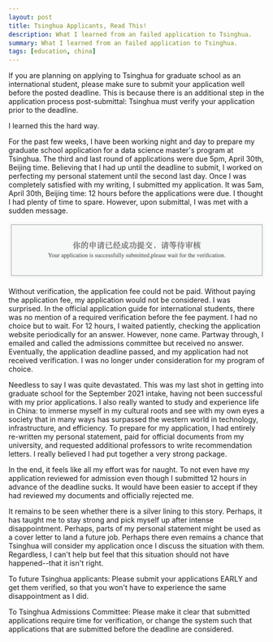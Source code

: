 ```yaml
---
layout: post
title: Tsinghua Applicants, Read This!
description: What I learned from an failed application to Tsinghua.
summary: What I learned from an failed application to Tsinghua.
tags: [education, china]
---
```


If you are planning on applying to Tsinghua for graduate school as an international student, please make sure to submit your application well before the posted deadline. This is because there is an additional step in the application process post-submittal: Tsinghua must verify your application prior to the deadline.

I learned this the hard way.

For the past few weeks, I have been working night and day to prepare my graduate school application for a data science master's program at Tsinghua. The third and last round of applications were due 5pm, April 30th, Beijing time. Believing that I had up until the deadline to submit, I worked on perfecting my personal statement until the second last day. Once I was completely satisfied with my writing, I submitted my application. It was 5am, April 30th, Beijing time: 12 hours before the applications were due. I thought I had plenty of time to spare. However, upon submittal, I was met with a sudden message.

![Image](/assets/img/tsinghua1.png)

Without verification, the application fee could not be paid. Without paying the application fee, my application would not be considered. I was surprised. In the official application guide for international students, there was no mention of a required verification before the fee payment. I had no choice but to wait. For 12 hours, I waited patiently, checking the application website periodically for an answer. However, none came. Partway through, I emailed and called the admissions committee but received no answer. Eventually, the application deadline passed, and my application had not received verification. I was no longer under consideration for my program of choice.

Needless to say I was quite devastated. This was my last shot in getting into graduate school for the September 2021 intake, having not been successful with my prior applications. I also really wanted to study and experience life in China: to immerse myself in my cultural roots and see with my own eyes a society that in many ways has surpassed the western world in technology, infrastructure, and efficiency. To prepare for my application, I had entirely re-written my personal statement, paid for official documents from my university, and requested additional professors to write recommendation letters. I really believed I had put together a very strong package. 

In the end, it feels like all my effort was for naught. To not even have my application reviewed for admission even though I submitted 12 hours in advance of the deadline sucks. It would have been easier to accept if they had reviewed my documents and officially rejected me. 

It remains to be seen whether there is a silver lining to this story. Perhaps, it has taught me to stay strong and pick myself up after intense disappointment. Perhaps, parts of my personal statement might be used as a cover letter to land a future job. Perhaps there even remains a chance that Tsinghua will consider my application once I discuss the situation with them. Regardless, I can't help but feel that this situation should not have happened--that it isn't right.

To future Tsinghua applicants: Please submit your applications EARLY and get them verified, so that you won't have to experience the same disappointment as I did.

To Tsinghua Admissions Committee: Please make it clear that submitted applications require time for verification, or change the system such that applications that are submitted before the deadline are considered.
